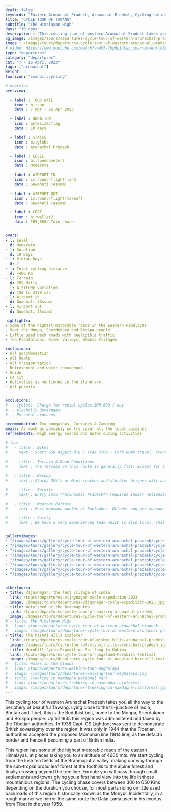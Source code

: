 ```yaml
---
draft: false
keywords: "Eastern Arunachal Pradesh, Arunachal Pradesh, Cycling holiday, the Brahmaputra Valley"
title: "CYCLE TOUR OF TAWANG"
subtitle: "The Himalayan High"
days: "10 days"
description : "This cycling tour of western Arunachal Pradesh takes you all the way to the periphery of beautiful Tawang. Lying close to the tri-juncture of India, Bhutan and Tibet, this is the Buddhist belt, home to the Monpa, Sherdukpen and Brokpa people."
bg_image: /images/tours/departures-cycle-tour-of-western-arunachal-pradesh.jpg
image : /images/tours/departures-cycle-tour-of-western-arunachal-pradesh.jpg
# video: https://www.youtube.com/watch?v=AV5-Chp6p14&ab_channel=NorthBynortheast
type: "departures"
category: "departures"
cat: "7 - 16 April 2023"
tags: ["arunachal"]
weight: 3
touricon: "iconoir:cycling"
 
# overview
overview:

  - label : TOUR DATE
    icon : bi:sun
    data : 7 Apr - 16 Apr 2023

  - label : DURATION
    icon : bytesize:flag
    data : 10 days

  - label : STATES
    icon : bi:globe
    data : Arunachal Pradesh

  - label : LEVEL
    icon : bi:speedometer2
    data : Moderate

  - label : AIRPORT IN
    icon : ic:round-flight-land
    data : Guwahati (Assam)

  - label : AIRPORT OUT
    icon : ic:round-flight-takeoff
    data : Guwahati (Assam)

  - label : COST
    icon : bi:wallet2
    data : ₹65,000/ Twin share


overs:
- l: Level 
  d: Moderate 
- l: Duration
  d: 10 Days
- l: Riding Days
  d: 7
- l: Total cycling distance
  d: ~400 Km
- l: Terrain
  d: 25% Hilly 
- l: Altitude variation
  d: 150 to 4170 mts
- l: Airport in
  d: Guwahati (Assam)
- l: Airport out
  d: Guwahati (Assam)

highlights:
- Some of the highest motorable roads in the Eastern Himalayas
- Meet the Monpa, Sherdukpen and Brokpa people
- Little used back roads with negligible traffic
- Tea Plantations, River Valleys, Remote Villages

inclusions: 
- All accommodation
- All Meals
- All transportation
- Refreshment and water throughout
- Guide
- FA Kit
- Activities as mentioned in the itinerary
- All permits


exclusions:
#  - Cycles:- Charge for rental cycles INR 600 / day
#  - Alcoholic Beverages
#  - Personal expenses

accommodation: Tea bungalows, Cottages & Camping
meals: As much as possibly we try cover all the local cuisines
refreshments: High energy snacks and Water during activities  
 
# faq:
#   - title : Bikes
#     text : Scott 660 Aspect MTB / Trek 3700 - Fork 80mm travel, Front Derailleur Shimano FD-TX50 / 34.9mm, Rear Derailleur Shimano Tourney RD-TX35 21 Speed (Upgraded), Shifters Shimano ST-EF 41 L / 7R EZ-ire plus (Upgraded), Brakeset Tektro SCM-02 mech. Disc 160F/160Rmm Rotor, Front Tyre 6 26×2.1 / 30TPI, Rear Tyre 6 26×2.1 / 30TPI, Weight 13.6 kg / 29.98 lbs

#   - title : Terrain & Road Conditions
#     text : The terrain on this route is generally flat. Except for a few odd days the roads are generally excellent. This is probably one of the easiest routes to cycle in the Northeastern region, with beautiful views, interesting tribes and excellent road conditions.
   
#   - title : Backup
#     text : Sturdy SUV’s or Mini-coaches and sturdier drivers will accompany you on every trip. These vehicles are along right from your airport pick up to your drop back to the airport.

#   - title : Permits 
#     text : Entry into **Arunachal Pradesh** requires Indian nationals to aquire a Inner Line Permit (ILP) whereas foreign nationals require Restricted Area Permits (RAP), both of which have a certain fees applicable.

#   - title : Weather Pattern 
#     text : Post monsoon months of September- October and pre monsoon months of March-April are very pleasant with blue skies and a fair days. Peak winters are from November to February with the mercury coming down below 15 C in the nights, where as the days are quite pleasant.

#   - title : Safety 
#     text : We have a very experienced team which is also local. This reflects in the overall safety of our tours. Rest assured your guides know where extra attention is required and when. All our routes are well known to us, we know where the nearest medical facilities are, we know whom to contact if in case of an emergency, we know all the alternate routes in case of road blockages. We have CASEVAC protocols in place to streamline the process in case of emergencies. You can rest easy knowing that in the outdoors in general and this region in particular you are in safe hands with us.


galleryimages:
- "/images/tours/gallery/cycle-tour-of-western-arunachal-pradesh/cycle-tour-of-western-arunachal-pradesh1.jpg"
- "/images/tours/gallery/cycle-tour-of-western-arunachal-pradesh/cycle-tour-of-western-arunachal-pradesh2.jpg" 
- "/images/tours/gallery/cycle-tour-of-western-arunachal-pradesh/cycle-tour-of-western-arunachal-pradesh3.jpg" 
- "/images/tours/gallery/cycle-tour-of-western-arunachal-pradesh/cycle-tour-of-western-arunachal-pradesh4.jpg"
- "/images/tours/gallery/cycle-tour-of-western-arunachal-pradesh/cycle-tour-of-western-arunachal-pradesh5.jpg"
- "/images/tours/gallery/cycle-tour-of-western-arunachal-pradesh/cycle-tour-of-western-arunachal-pradesh6.jpg" 
- "/images/tours/gallery/cycle-tour-of-western-arunachal-pradesh/cycle-tour-of-western-arunachal-pradesh7.jpg" 
- "/images/tours/gallery/cycle-tour-of-western-arunachal-pradesh/cycle-tour-of-western-arunachal-pradesh8.jpg" 


othertours:
- title: Vijaynagar, the last village of India.
  link: /tours/departures-vijaynagar-cycle-expedition-2023
  image: /images/tours/departures-vijaynagar-cycle-expedition-2023.jpg
- title: Watershed of the Brahmaputra
  link: /tours/departures-cycle-tour-of-eastern-arunachal-pradesh
  image: /images/tours/departures-cycle-tour-of-eastern-arunachal-pradesh.jpg
# - title: The Himalayan High
#   link: /tours/departures-cycle-tour-of-western-arunachal-pradesh
#   image: /images/tours/departures-cycle-tour-of-western-arunachal-pradesh.jpg
- title: The Mishmi Hills Explorer 
  link: /tours/departures-cycle-tour-of-mishmi-hills-arunachal-pradesh
  image: /images/tours/cycle-tour-of-mishmi-hills-arunachal-pradesh.jpg
- title: Hornbill Cycle Expedition Shillong to Kohima
  link: /tours/departures-cycle-tour-of-nagaland-hornbill-festival
  image: /images/tours/departures-cycle-tour-of-nagaland-hornbill-festival.jpg
# - title: Walks in the Clouds
#   link: /tours/departures-walking-tour-meghalaya
#   image: /images/tours/departures-walking-tour-meghalaya.jpg
# - title: Trekking in Namdapha National Park
#   link: /tours/departures-trekking-in-namdapha-rainforest
#   image: /images/tours/departures-trekking-in-namdapha-rainforest.jpg           
--- 
```


This cycling tour of western Arunachal Pradesh takes you all the way to the periphery of beautiful Tawang. Lying close to the tri-juncture of India, Bhutan and Tibet, this is the Buddhist belt, home to the Monpa, Sherdukpen and Brokpa people. Up till 1935 this region was administered and taxed by the Tibetian authorities. In 1938 Capt. GS Lightfoot was sent to demonstrate British sovereignty over the region. It was only in 1944 that the Tibetian authorities accepted the proposed Mcmohan line (1914 line) as the defacto border and hence it becoming a part of British India.

This region has some of the highest motorable roads of the eastern Himalayas, at places taking you to an altitude of 4600 mts. We start cycling from the lush tea fields of the Brahmaputra valley, making our way through the sub-tropial broad leaf forest at the foothills to the alpine forest and finally crossing beyond the tree line. Enroute you will pass through small settlements and towns giving you a first hand view into the life in these mountanious regions. The cycling phase covers between 300 to 650 Kms depending on the duration you choose, for most parts riding on little used backroads of this region historically known as the Monyul. Incidentally, in a rough manner we mirror the same route the Dalai Lama used in his exodus from Tibet in the year 1959.

